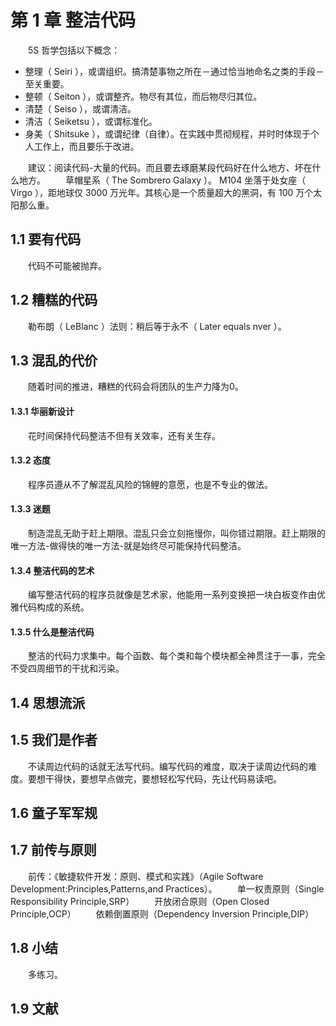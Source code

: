 # 第 1 章 整洁代码
　　5S 哲学包括以下概念：
* 整理（ Seiri ），或谓组织。搞清楚事物之所在－通过恰当地命名之类的手段－至关重要。
* 整顿（ Seiton ），或谓整齐。物尽有其位，而后物尽归其位。
* 清楚（ Seiso ），或谓清洁。
* 清洁（ Seiketsu ），或谓标准化。
* 身美（ Shitsuke ），或谓纪律（自律）。在实践中贯彻规程，并时时体现于个人工作上，而且要乐于改进。

　　建议：阅读代码-大量的代码。而且要去琢磨某段代码好在什么地方、坏在什么地方。
　　草帽星系（ The Sombrero Galaxy ）。 M104  坐落于处女座（ Virgo ），距地球仅 3000 万光年。其核心是一个质量超大的黑洞，有 100 万个太阳那么重。

## 1.1 要有代码
　　代码不可能被抛弃。

## 1.2 糟糕的代码
　　勒布朗（ LeBlanc ）法则：稍后等于永不（ Later equals nver ）。

## 1.3 混乱的代价
　　随着时间的推进，糟糕的代码会将团队的生产力降为0。

#### 1.3.1 华丽新设计
　　花时间保持代码整洁不但有关效率，还有关生存。

#### 1.3.2 态度
　　程序员遵从不了解混乱风险的锦鲤的意愿，也是不专业的做法。

#### 1.3.3 迷题
　　制造混乱无助于赶上期限。混乱只会立刻拖慢你，叫你错过期限。赶上期限的唯一方法-做得快的唯一方法-就是始终尽可能保持代码整洁。

#### 1.3.4 整洁代码的艺术
　　编写整洁代码的程序员就像是艺术家，他能用一系列变换把一块白板变作由优雅代码构成的系统。

#### 1.3.5 什么是整洁代码
　　整洁的代码力求集中。每个函数、每个类和每个模块都全神贯注于一事，完全不受四周细节的干扰和污染。

## 1.4 思想流派

## 1.5 我们是作者
　　不读周边代码的话就无法写代码。编写代码的难度，取决于读周边代码的难度。要想干得快，要想早点做完，要想轻松写代码，先让代码易读吧。

## 1.6 童子军军规

## 1.7 前传与原则
　　前传：《敏捷软件开发：原则、模式和实践》（Agile Software Development:Principles,Patterns,and Practices）。
　　单一权责原则（Single Responsibility Principle,SRP）
　　开放闭合原则（Open Closed Principle,OCP）
　　依赖倒置原则（Dependency Inversion Principle,DIP）

## 1.8 小结
　　多练习。

## 1.9 文献










